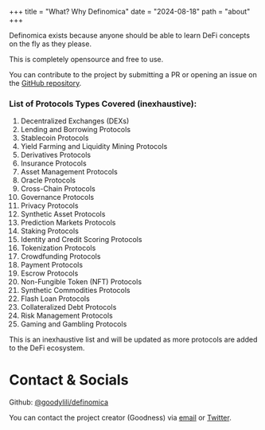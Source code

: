 +++
title = "What? Why Definomica"
date = "2024-08-18"
path = "about"
+++


Definomica exists because anyone should be able to learn DeFi concepts on the fly as they please.

This is completely opensource and free to use.

You can contribute to the project by submitting a PR or opening an issue on
the [GitHub repository](github.com/goodylili/definomica).

### List of Protocols Types Covered (inexhaustive):

1. Decentralized Exchanges (DEXs)
2. Lending and Borrowing Protocols
3. Stablecoin Protocols
4. Yield Farming and Liquidity Mining Protocols
5. Derivatives Protocols
6. Insurance Protocols
7. Asset Management Protocols
8. Oracle Protocols
9. Cross-Chain Protocols
10. Governance Protocols
11. Privacy Protocols
12. Synthetic Asset Protocols
13. Prediction Markets Protocols
14. Staking Protocols
15. Identity and Credit Scoring Protocols
16. Tokenization Protocols
17. Crowdfunding Protocols
18. Payment Protocols
19. Escrow Protocols
20. Non-Fungible Token (NFT) Protocols
22. Synthetic Commodities Protocols
23. Flash Loan Protocols
24. Collateralized Debt Protocols
25. Risk Management Protocols
26. Gaming and Gambling Protocols

This is an inexhaustive list and will be updated as more protocols are added to the DeFi ecosystem.


# Contact & Socials

Github: [@goodylili/definomica](https://github.com/goodylili/definomica) <br />

You can contact the project creator (Goodness)
via [email](mailto:ukejegoodness599@gmail.com) or [Twitter](https://twitter.com/goodylili).
